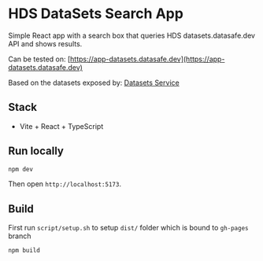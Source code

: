 # HDS DataSets Search App

Simple React app with a search box that queries HDS datasets.datasafe.dev API and shows results. 

Can be tested on: [https://app-datasets.datasafe.dev](https://app-datasets.datasafe.dev)

Based on the datasets exposed by: [Datasets Service](https://github.com/healthdatasafe/datasets-service)

## Stack
- Vite + React + TypeScript

## Run locally

```bash
npm dev   
```

Then open `http://localhost:5173`.

## Build

First run `script/setup.sh` to setup `dist/` folder which is bound to `gh-pages` branch

```bash
npm build 
```



